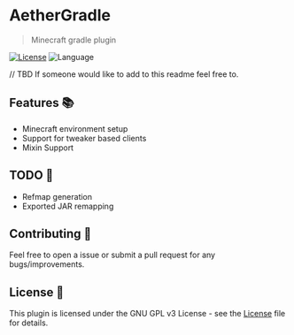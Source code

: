 # AetherGradle
> Minecraft gradle plugin

[![License](https://img.shields.io/github/license/Aetherium-S-T/AetherGradle)](LICENSE) ![Language](https://img.shields.io/github/languages/top/Aetherium-S-T/AetherGradle?color=blue&logo=kotlin)

// TBD
If someone would like to add to this readme feel free to. 

## Features 📚

- Minecraft environment setup
- Support for tweaker based clients
- Mixin Support

## TODO 📌

- Refmap generation
- Exported JAR remapping

## Contributing 🤝

Feel free to open a issue or submit a pull request for any bugs/improvements.

## License 📄

This plugin is licensed under the GNU GPL v3 License - see the [License](License) file for details.

